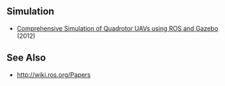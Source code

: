 Simulation
----------

* [Comprehensive Simulation of Quadrotor UAVs using ROS and Gazebo](http://www.gkmm.tu-darmstadt.de/publications/files/meyer2012quadrotorsimulation.pdf)
  (2012)


See Also
--------

* http://wiki.ros.org/Papers
